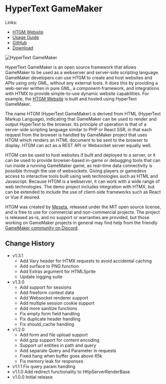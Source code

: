 # HyperText GameMaker

Links:
* [HTGM Website](https://htgm.meseta.dev)
* [Usage Guide](https://htgm.meseta.dev/docs)
* [GitHub](https://github.com/meseta/htgm)
* [Download](https://github.com/meseta/htgm/releases)

![HyperText GameMaker](https://htgm.meseta.dev/static/opengraph.png)

HyperText GameMaker is an open source framework that allows GameMaker to be used as a webserver and server-side scripting language. GameMaker developers can use HTGM to create and host websites and APIs using only GML, without any external tools. It does this by providing a web-server written in pure GML, a component-framework, and integrations with HTMX to provide simple-to-use dynamic website capabilities. For example, the [HTGM Website](https://htgm.meseta.dev) is built and hosted using HyperText GameMaker.

The name HTGM (HyperText GameMaker) is derived from HTML (HyperText Markup Language), indicating that GameMaker can be used to render and output HyperText to the browser. Its principle of operation is that of a server-side scripting language similar to PHP or React SSR, in that each request from the browser is handled by GameMaker project that uses HTGM which renders an HTML document to be sent to the browser to display. HTGM can act as a REST API or Websocket server equally well.

HTGM can be used to host websites if built and deployed to a server, or it can be used to provide browser-based in-game or debugging tools that can run inside a running GameMaker game, as real-time data connectivity is possible through the use of websockets. Giving players or gamedevs access to interactive tools built using web technologies such as HTML and Javascript. Because HTGM is a webserver, it can work with a wide range of web technologies. The demo project includes integration with HTMX, but can be extended to include the use of client-side frameworks such as React or Vue if desired.

HTGM was created by [Meseta](https://meseta.dev), released under the MIT open source license, and is free to use for commercial and non-commercial projects. The project is released as-is, and no support or warranties are provided, but those working on GameMaker projects in general may find help from the friendly [GameMaker community on Discord](https://discord.gg/gamemaker).

## Change History
* v1.3.1
  * Add Vary header for HTMX requests to avoid accidental caching
  * Add surface to PNG function
  * Add Extras argument for HTMLSprite
  * Update logging suite
* v1.3.0
  * Add support for sessions
  * Add freeform context data
  * Add Websocket renderer support
  * Add multiple session cookie support
  * Add more sanitize functions
  * Fix empty form field handling
  * Fix duplicate header handling
  * Fix should_cache handling
* v1.2.0
  * Add form and file upload support
  * Add gzip support for content encoding
  * Support url entities in path and query
  * Add separate Query and Parameter in requests
  * Fixed hang when buffer goes above 65k
  * Fix memory leak for responses
* v1.1.1 Fix query param handling
* v1.1.0 Add redirect functionality to HttpServerRenderBase
* v1.0.0 Initial release